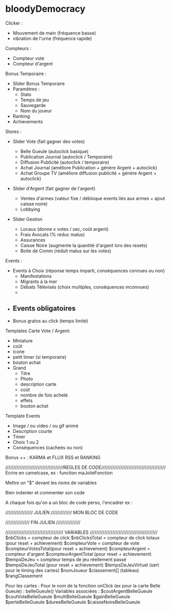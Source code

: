 # bloodyDemocracy

Clicker :
- Mouvement de main (fréquence basse)
- vibration de l'urne (fréquence rapide)

Compteurs :
- Compteur vote
- Compteur d'argent

Bonus Temporaire :
  - Slider Bonus Temporaire
  - Paramètres :
    - Stats
    - Temps de jeu
    - Sauvegarde
    - Nom du joueur
  - Ranking
  - Achievements

Stores :
  - Slider Vote (fait gagner des votes)
    - Belle Gueule (autoclick basique)
    - Publication Journal (autoclick / Temporaire)
    - Diffusion Publicité (autoclick / temporaire)
    - Achat Journal (améliore Publication + génère Argent + autoclick)
    - Achat Groupe TV (améliore diffusion publicité + génère Argent + autoclick)
    
  - Slider d'Argent (fait gagner de l'argent)
    - Ventes d'armes (valeur fixe / débloque events liés aux armes + ajout caisse noire)
    - Lobbying 
  - Slider Gestion
    - Locaux (donne x votes / sec, coût argent)
    - Frais Avocats (% reduc malus)
    - Assurances 
    - Caisse Noire (augmente la quantité d'argent lors des resets)
    - Boite de Comm (réduit malus sur les votes)
    
Events :
- Events à Choix (réponse temps imparti, conséquences connues ou non)
  - Manifestations
  - Migrants à la mer
  - Débats Télévisés (choix multiples, conséquences inconnues)
  - 
- Events obligatoires
  - 
- Bonus gratos au click (temps limité)    

Templates Carte Vote / Argent:
 - Miniature
  - coût
  - icone
  - petit timer (si temporaire)
  - bouton achat
 - Grand 
    - Titre
    - Photo
    - description carte 
    - coût
    - nombre de fois acheté
    - effets
    - bouton achat

Template Events
  - Image / ou video / ou gif animé 
  - Description courte
  - Timer 
  - Choix 1 ou 2
  - Conséquences (cacheés ou non)

Bonus ++ : KARMA et FLUX RSS et RANKING

////////////////////////////////////REGLES DE CODE////////////////////////////////////////
Ecrire en camelcase, ex :
function maJolieFonction

Mettre un "$" devant les noms de variables

Bien indenter et commenter son code

A chaque fois qu'on a un bloc de code perso, l'encadrer ex :

///////////////// JULIEN /////////////
MON BLOC DE CODE

/////////////// FIN JULIEN ///////////////



//////////////////////////////////// VARIABLES //////////////////////////////////////////
$nbClicks = compteur de click
$nbClicksTotal = compteur de click totaux (pour reset + achievement)
$compteurVote = compteur de vote
$compteurVotesTotal(pour reset + achievement)
$compteurArgent = compteur d'argent
$compteurArgentTotal (pour reset + achievement)
$tempsDeJeu = compteur temps de jeu réellement passé
$tempsDeJeuTotal (pour reset + achievement)
$tempsDeJeuVirtuel (sert pour le timing des cartes)
$nomJoueur
$classement[] (tableau)
$rangClassement

Pour les cartes :
Pour le nom de la fonction onClick (ex pour la carte Belle Gueule) : belleGueule()
Variables associées :
$coutArgentBelleGueule
$coutVoteBelleGueule
$multiBelleGueule
$gainBelleGueule
$perteBelleGueule
$dureeBelleGueule
$caisseNoireBelleGueule
